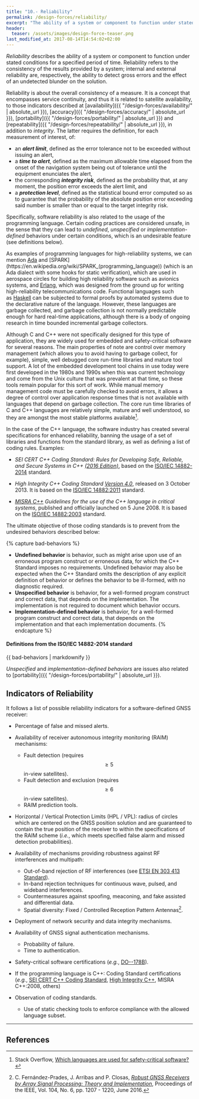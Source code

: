 ```yaml
---
title: "10.- Reliability"
permalink: /design-forces/reliability/
excerpt: "The ability of a system or component to function under stated conditions for a specified period of time."
header:
  teaser: /assets/images/design-force-teaser.png
last_modified_at: 2017-08-14T14:54:02+02:00
---
```


_Reliability_ describes the ability of a system or component to function under stated conditions for a specified period of time. Reliability refers to the consistency of the results provided by a system; internal and external reliability are, respectively, the ability to detect gross errors and the effect of an undetected blunder on the solution.

Reliability is about the overall consistency of a measure. It is a concept that encompasses service continuity, and thus it is related to satellite availability, to those indicators described at [availability]({{ "/design-forces/availability/" | absolute_url }}), [accuracy]({{ "/design-forces/accuracy/" | absolute_url }}), [portability]({{ "/design-forces/portability/" | absolute_url }}) and [repeatability]({{ "/design-forces/repeatability/" | absolute_url }}), in addition to _integrity_. The latter requires the definition, for each measurement of interest, of:

* an **_alert limit_**, defined as the error tolerance not to be exceeded without issuing an alert,
* a **_time to alert_**, defined as the maximum allowable time elapsed from the onset of the navigation system being out of tolerance until the equipment enunciates the alert,
* the corresponding **_integrity risk_**, defined as the probability that, at any moment, the position error exceeds the alert limit, and
* a **_protection level_**, defined as the statistical bound error computed so as to guarantee that the probability of the absolute position error exceeding said number is smaller than or equal to the target integrity risk.


Specifically, software reliability is also related to the usage of the programming language. Certain coding practices are considered unsafe, in the sense that they can lead to _undefined_,  _unspecified_ or _implementation-defined_ behaviors under certain conditions, which is an undesirable feature (see definitions below).

As examples of programming languages for high-reliability systems, we can mention [Ada](https://en.wikipedia.org/wiki/Ada_(programming_language)) and [SPARK](https://en.wikipedia.org/wiki/SPARK_(programming_language)) (which is an Ada dialect with some hooks for static verification), which are used in aerospace circles for building high reliability software such as avionics systems, and [Erlang](http://www.erlang.org), which was designed from the ground up for writing high-reliability telecommunications code. Functional languages such as [Haskell](https://wiki.haskell.org/Haskell) can be subjected to formal proofs by automated systems due to the declarative nature of the language. However, these languages are garbage collected, and garbage collection is not normally predictable enough for hard real-time applications, although there is a body of ongoing research in time bounded incremental garbage collectors.

Although C and C++ were not specifically designed for this type of application, they are widely used for embedded and safety-critical software for several reasons. The main properties of note are control over memory management (which allows you to avoid having to garbage collect, for example), simple, well debugged core run-time libraries and mature tool support. A lot of the embedded development tool chains in use today were first developed in the 1980s and 1990s when this was current technology and come from the Unix culture that was prevalent at that time, so these tools remain popular for this sort of work. While manual memory management code must be carefully checked to avoid errors, it allows a degree of control over application response times that is not available with languages that depend on garbage collection. The core run time libraries of C and C++ languages are relatively simple, mature and well understood, so they are amongst the most stable platforms available[^StackOverflow].

In the case of the C++ language, the software industry has created several specifications for enhanced reliability, banning the usage of a set of libraries and functions from the standard library, as well as defining a list of coding rules. Examples:

* _SEI CERT C++ Coding Standard: Rules for Developing Safe, Reliable, and Secure Systems in C++ [(2016 Edition)](http://cert.org/secure-coding/products-services/secure-coding-cpp-download-2016.cfm)_, based on the [ISO/IEC 14882-2014](https://www.iso.org/standard/64029.html) standard.

* _High Integrity C++ Coding Standard [Version 4.0](http://www.codingstandard.com)_, released on 3 October 2013. It is based on the [ISO/IEC 14882:2011](https://www.iso.org/standard/50372.html) standard.

* _[MISRA C++](https://www.misra.org.uk/Activities/MISRAC/tabid/171/Default.aspx) Guidelines for the use of the C++ language in critical systems_, published and officially launched on 5 June 2008. It is based on the [ISO/IEC 14882:2003](https://www.iso.org/standard/38110.html) standard.

The ultimate objective of those coding standards is to prevent from the undesired behaviors described below:

{% capture bad-behaviors %}
* **Undefined behavior** is behavior, such as might arise upon use of an erroneous program construct or erroneous data, for which the C++ Standard imposes no requirements. Undefined behavior may also be expected when the C++ Standard omits the description of any explicit definition of behavior or defines the behavior to be ill-formed, with no diagnostic required.
* **Unspecified behavior** is behavior, for a well-formed program construct and correct data, that depends on the implementation. The implementation is not required to document which behavior occurs.
* **Implementation-defined behavior** is behavior, for a well-formed program construct and correct data, that depends on the implementation and that each implementation documents.
{% endcapture %}

<div class="notice--danger">
  <h4>Definitions from the ISO/IEC 14882-2014 standard</h4>
  {{ bad-behaviors | markdownify }}
</div>

_Unspecified_ and _implementation-defined behaviors_ are issues also related to [portability]({{ "/design-forces/portability/" | absolute_url }}).

## Indicators of Reliability

It follows a list of possible reliability indicators for a software-defined GNSS receiver:

* Percentage of false and missed alerts.
* Availability of receiver autonomous integrity monitoring (RAIM) mechanisms:
  - Fault detection (requires $$ \geq 5 $$ in-view satellites).
  - Fault detection and exclusion (requires $$ \geq 6 $$ in-view satellites).
  - RAIM prediction tools.

* Horizontal / Vertical Protection Limits (HPL / VPL):  radius of circles which are centered on the GNSS position solution and are guaranteed to contain the true position of the receiver to within the specifications of the RAIM scheme (_i.e._, which meets specified false alarm and  missed detection probabilities).

* Availability of mechanisms providing robustness against RF interferences and multipath:
  - Out-of-band rejection of RF interferences (see [ETSI EN 303 413 Standard](https://portal.etsi.org/webapp/WorkProgram/Report_WorkItem.asp?WKI_ID=48239)).
  - In-band rejection techniques for continuous wave, pulsed, and wideband interferences.
  - Countermeasures against spoofing, meaconing, and fake assisted and differential data.
  - Spatial diversity: Fixed / Controlled Reception Pattern Antennas[^Fernandez16].

* Deployment of network security and data integrity mechanisms.
* Availability of GNSS signal authentication mechanisms.
  - Probability of failure.
  - Time to authentication.

* Safety-critical software certifications (_e.g._, [DO--178B](https://en.wikipedia.org/wiki/DO-178B)).

* If the programming language is C++: Coding Standard certifications (_e.g._, [SEI CERT C++ Coding Standard](http://www.cert.org/go/secure-coding/), [High Integrity C++](http://www.programmingresearch.com/coding-standards/high-integrity-cpp/), MISRA C++:2008, others)

* Observation of coding standards.
  - Use of static checking tools to enforce compliance with the allowed language subset.

-----


## References

[^StackOverflow]: Stack Overflow, [Which languages are used for safety-critical software?]( https://stackoverflow.com/questions/243387/which-languages-are-used-for-safety-critical-software/243573#243573)

[^Fernandez16]: C. Fern&aacute;ndez-Prades, J. Arribas and P. Closas, [_Robust GNSS Receivers by Array Signal Processing: Theory and Implementation_](http://ieeexplore.ieee.org/xpl/articleDetails.jsp?arnumber=7444116), Proceedings of the IEEE, Vol. 104, No. 6, pp. 1207 - 1220, June 2016.
